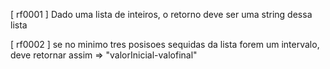 [ rf0001 ] Dado uma lista de inteiros, o retorno deve ser uma string dessa lista

[ rf0002 ] se no minimo tres posisoes sequidas da lista forem um intervalo, deve retornar assim => "valorInicial-valofinal"